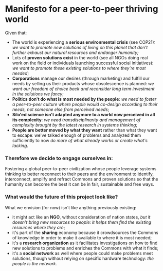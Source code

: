 # Manifesto for a peer-to-peer thriving world

Given that:

- The world is experiencing a **serious environmental crisis** (see COP21): *we want to promote new solutions of living on this planet that don't further exhaust our natural resources and endanger humanity;*
- Lots of **proven solutions exist** in the world (see all NGOs doing real work on the field or individuals launching successful social initiatives): *we want to promote these existing solutions to where they're most needed*;
- **Corporations** manage our desires (through marketing) and fulfill our needs by selling us their products whose obsolescence is planned: *we want our freedom of choice back and reconsider long term investment in the solutions we fancy*;
- **Politics don't do what is most needed by the people**: *we need to foster a peer-to-peer culture where people would co-design according to their needs, not someone else from perceived needs*;
- **Silo'ed science isn't adapted anymore to a world now perceived in all its complexity**: *we need transdisciplinarity and management of complexity brought by the latest research in systems thinking*;
- **People are better moved by what they want** rather than what they want to escape: we've talked enough of problems and analyzed them sufficiently to now *do more of what already works or create what's lacking*.

### Therefore we decide to engage ourselves in:
Fostering a global peer-to-peer civilization whose people leverage systems thinking to better reconnect to their peers and the environment to identify, interconnect, amplify and refract Commons and proven solutions so that the humanity can become the best it can be in fair, sustainable and free ways.

### What would the future of this project look like?

What we envision (for now) isn't like anything previously existing:
* it might act like an **NGO**, without consideration of nation states, *but it doesn't bring new resources to people: it helps them find the existing resources where they are*; 
* it's part of the **sharing** economy because it crowdsources the Commons of knowledge in order to make it available to where it is most needed;
* it's a **research organization** as it facilitates investigations on how to find new solutions to problems and enriches the Commons with what it finds;
* it's a **social network** as well where people could make problems meet solutions, though without relying on specific hardware technology: *the people is the network*.

